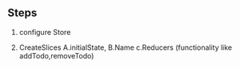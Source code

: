 ## Steps

1. configure Store

2. CreateSlices
   A.initialState,
   B.Name
   c.Reducers (functionality like addTodo,removeTodo)
